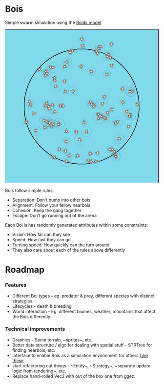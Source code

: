 # Bois
Simple swarm simulation using the [Boids model](https://en.wikipedia.org/wiki/Boids)

![Screenshot of the bois](./images/screenshot.png)

Bois follow simple rules:  
- Separation: Don't bump into other bois
- Alignment: Follow your fellow nearbois
- Cohesion: Keep the gang together
- Escape: Don't go running out of the arena

Each Boi is has randomly generated attributes within some constraints:
- Vision: How far can they see
- Speed: How fast they can go
- Turning speed: How quickly can the turn around
- They also care about each of the rules above differently

# Roadmap
### Features
- Different Boi types - eg. predator & prey, different species with distinct strategies
- Lifecycles - death & breeding
- World interaction - Eg. different biomes, weather, mountains that affect the Bois differently.

### Technical improvements
- Graphics - Some terrain, ~sprites~, etc.
- Better data structure / algo for dealing with spatial stuff - STRTree for finding nearbois, etc.
- Interface to enable Bois as a simulation environment for others [Like these](https://github.com/clvrai/awesome-rl-envs)
- start refactoring out things - ~Entity~, ~Strategy~, ~separate update logic from rendering~, etc.
- Replace hand-rolled Vec2 with out of the box one from ggez.
